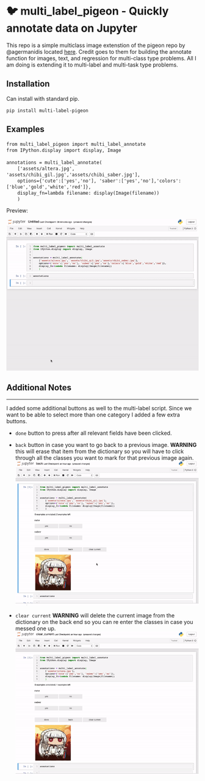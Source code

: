 🐦 multi_label_pigeon - Quickly annotate data on Jupyter
========================

This repo is a simple multiclass image extenstion of the pigeon repo by
@agermanidis located [here](https://github.com/agermanidis/pigeon). Credit goes to them for building
the annotate function for images, text, and regression for multi-class type problems. All I am doing is extending it to multi-label and multi-task type problems.

## Installation

Can install with standard pip.

```
pip install multi-label-pigeon
```


## Examples

```
from multi_label_pigeon import multi_label_annotate
from IPython.display import display, Image

annotations = multi_label_annotate(
    ['assets/altera.jpg', 'assets/chibi_gil.jpg','assets/chibi_saber.jpg'],
    options={'cute':['yes','no'], 'saber':['yes','no'],'colors':['blue','gold','white','red']},
    display_fn=lambda filename: display(Image(filename))
    )
```
Preview:

![alt text](/assets/sample_usage5.gif)

## Additional Notes
____
I added some additional buttons as well to the multi-label script. Since we want to be able to select more than one category I added a few extra buttons.

- `done` button to press after all relevant fields have been clicked. 

- `back` button in case you want to go back to a previous image. **WARNING** this will erase that item from the dictionary so you will have to click through all the classes you want to mark for that previous image again. 
![back_example](/assets/back.gif)

- `clear current` **WARNING** will delete the current image from the dictionary on the back end so you can re enter the classes in case you messed one up.
![clear_current](/assets/clear_current2.gif)

